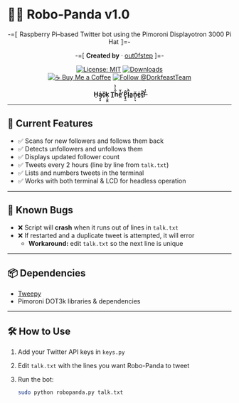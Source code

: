 # 🤖🐼 Robo-Panda v1.0  

<div align="center">

-=⟦ Raspberry Pi–based Twitter bot using the Pimoroni Displayotron 3000 Pi Hat ⟧=-

-=[ **Created by** · [out0fstep](https://github.com/out0fstep) ]=-  

[![License: MIT](https://img.shields.io/badge/License-MIT-green.svg)](https://opensource.org/licenses/MIT)
[![Downloads](https://img.shields.io/github/downloads/out0fstep/Hack3r-T-Deck/total.svg?color=brightgreen)](https://github.com/out0fstep/Hack3r-T-Deck/releases)  
[![☕️ Buy Me a Coffee](https://img.shields.io/badge/%E2%98%95%EF%B8%8F-Buy%20Me%20a%20Coffee-yellow)](https://buymeacoffee.com/out0fstep)
[![Follow @DorkfeastTeam](https://img.shields.io/badge/follow-@DorkfeastTeam-1DA1F2?logo=x&logoColor=white)](https://x.com/DorkfeastTeam)

**Ḥą̥̥̍c̷̙̆k̘̝̰̭ T̻ȟ̔̓̀e̛̪̒̌ P̡̢̼̂l̟̑̀a̭n̨̹̖̆e̯̍ṯ̎̕!̶̐̒**

</div>  

---

## 🚀 Current Features
- ✅ Scans for new followers and follows them back  
- ✅ Detects unfollowers and unfollows them  
- ✅ Displays updated follower count  
- ✅ Tweets every 2 hours (line by line from `talk.txt`)  
- ✅ Lists and numbers tweets in the terminal  
- ✅ Works with both terminal & LCD for headless operation  

---

## 🐞 Known Bugs
- ❌ Script will **crash** when it runs out of lines in `talk.txt`  
- ❌ If restarted and a duplicate tweet is attempted, it will error  
  - **Workaround:** edit `talk.txt` so the next line is unique  

---

## 📦 Dependencies
- [Tweepy](https://www.tweepy.org/)  
- Pimoroni DOT3k libraries & dependencies  

---

## 🛠️ How to Use
1. Add your Twitter API keys in `keys.py`  
2. Edit `talk.txt` with the lines you want Robo-Panda to tweet  
3. Run the bot:  

   ```bash
   sudo python robopanda.py talk.txt
